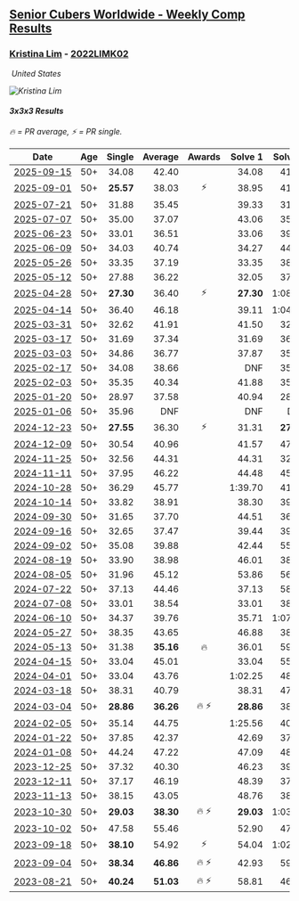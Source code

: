 <style>table {white-space: nowrap;}</style>
<link rel="stylesheet" type="text/css" href="/scw-comp/css/flags.css" />

## [Senior Cubers Worldwide - Weekly Comp Results](/scw-comp/results/)
### [Kristina Lim](README.md) - [2022LIMK02](https://www.worldcubeassociation.org/persons/2022LIMK02?event=333)

<i class="flag flag-US" />&nbsp;United States

![Kristina Lim](1670987100.jpg)

#### 3x3x3 Results

<span style="white-space: nowrap;">🔥 = PR average</span>, <span style="white-space: nowrap;">⚡ = PR single</span>.

| Date | Age | Single | Average | Awards | Solve 1 | Solve 2 | Solve 3 | Solve 4 | Solve 5 | Video |
| :--: | :--: | --: | --: | :--: | --: | --: | --: | --: | --: | :-- |
| [2025-09-15](../../results/2025-09-15/333.md) | 50+ | 34.08 | 42.40 |  | 34.08 | 41.01 | 1:14.64 | 45.34 | 40.86 | [Desktop](https://www.facebook.com/events/1678098952866203/permalink/1685280132148085) / [Mobile](https://m.facebook.com/events/1678098952866203?view=permalink&id=1685280132148085) |
| [2025-09-01](../../results/2025-09-01/333.md) | 50+ | **25.57** | 38.03 | ⚡ | 38.95 | 41.88 | 42.66 | **25.57** | 33.25 | [Desktop](https://www.facebook.com/events/674637162322812/permalink/682550318198163) / [Mobile](https://m.facebook.com/events/674637162322812?view=permalink&id=682550318198163) |
| [2025-07-21](../../results/2025-07-21/333.md) | 50+ | 31.88 | 35.45 |  | 39.33 | 31.88 | 35.94 | 33.82 | 36.60 | [Desktop](https://www.facebook.com/events/1261538608778309/permalink/1272174867714683) / [Mobile](https://m.facebook.com/events/1261538608778309?view=permalink&id=1272174867714683) |
| [2025-07-07](../../results/2025-07-07/333.md) | 50+ | 35.00 | 37.07 |  | 43.06 | 35.00 | 39.93 | 35.94 | 35.34 | [Desktop](https://www.facebook.com/events/1328488458860314/permalink/1333925768316583) / [Mobile](https://m.facebook.com/events/1328488458860314?view=permalink&id=1333925768316583) |
| [2025-06-23](../../results/2025-06-23/333.md) | 50+ | 33.01 | 36.51 |  | 33.06 | 39.61 | 33.01 | 36.85 | 45.59 | [Desktop](https://www.facebook.com/events/4134767840134485/permalink/4141572946120641) / [Mobile](https://m.facebook.com/events/4134767840134485?view=permalink&id=4141572946120641) |
| [2025-06-09](../../results/2025-06-09/333.md) | 50+ | 34.03 | 40.74 |  | 34.27 | 44.08 | 34.03 | 46.88 | 43.88 | [Desktop](https://www.facebook.com/events/947256517415436/permalink/956638623143892) / [Mobile](https://m.facebook.com/events/947256517415436?view=permalink&id=956638623143892) |
| [2025-05-26](../../results/2025-05-26/333.md) | 50+ | 33.35 | 37.19 |  | 33.35 | 38.42 | 58.00 | 39.78 | 33.38 | [Desktop](https://www.facebook.com/events/2135590763616965/permalink/2147612522414789) / [Mobile](https://m.facebook.com/events/2135590763616965?view=permalink&id=2147612522414789) |
| [2025-05-12](../../results/2025-05-12/333.md) | 50+ | 27.88 | 36.22 |  | 32.05 | 37.61 | 40.07 | 27.88 | 39.01 | [Desktop](https://www.facebook.com/events/1716950522530027/permalink/1726135981611481) / [Mobile](https://m.facebook.com/events/1716950522530027?view=permalink&id=1726135981611481) |
| [2025-04-28](../../results/2025-04-28/333.md) | 50+ | **27.30** | 36.40 | ⚡ | **27.30** | 1:08.06 | 35.43 | 34.45 | 39.33 | [Desktop](https://www.facebook.com/events/1398919087967450/permalink/1408206557038703) / [Mobile](https://m.facebook.com/events/1398919087967450?view=permalink&id=1408206557038703) |
| [2025-04-14](../../results/2025-04-14/333.md) | 50+ | 36.40 | 46.18 |  | 39.11 | 1:04.88 | 36.40 | 52.16 | 47.28 | [Desktop](https://www.facebook.com/events/686757560572325/permalink/696982449549836) / [Mobile](https://m.facebook.com/events/686757560572325?view=permalink&id=696982449549836) |
| [2025-03-31](../../results/2025-03-31/333.md) | 50+ | 32.62 | 41.91 |  | 41.50 | 32.62 | 46.97 | 37.27 | 48.58 | [Desktop](https://www.facebook.com/events/952001183807395/permalink/963059782701535) / [Mobile](https://m.facebook.com/events/952001183807395?view=permalink&id=963059782701535) |
| [2025-03-17](../../results/2025-03-17/333.md) | 50+ | 31.69 | 37.34 |  | 31.69 | 36.14 | 36.05 | 46.16 | 39.84 | [Desktop](https://www.facebook.com/events/4062322140668303/permalink/4075420079358509) / [Mobile](https://m.facebook.com/events/4062322140668303?view=permalink&id=4075420079358509) |
| [2025-03-03](../../results/2025-03-03/333.md) | 50+ | 34.86 | 36.77 |  | 37.87 | 35.52 | 41.13 | 34.86 | 36.91 | [Desktop](https://www.facebook.com/events/1685594042052171/permalink/1695964324348476) / [Mobile](https://m.facebook.com/events/1685594042052171?view=permalink&id=1695964324348476) |
| [2025-02-17](../../results/2025-02-17/333.md) | 50+ | 34.08 | 38.66 |  | DNF | 35.34 | 44.92 | 35.72 | 34.08 | [Desktop](https://www.facebook.com/1045330593/videos/1129760745598076) / [Mobile](https://m.facebook.com/1045330593/videos/1129760745598076) |
| [2025-02-03](../../results/2025-02-03/333.md) | 50+ | 35.35 | 40.34 |  | 41.88 | 35.59 | 47.59 | 35.35 | 43.54 | [Desktop](https://www.facebook.com/1045330593/videos/649947747594315) / [Mobile](https://m.facebook.com/1045330593/videos/649947747594315) |
| [2025-01-20](../../results/2025-01-20/333.md) | 50+ | 28.97 | 37.58 |  | 40.94 | 28.97 | 38.87 | 38.18 | 35.68 | [Desktop](https://www.facebook.com/1045330593/videos/2458188954522266) / [Mobile](https://m.facebook.com/1045330593/videos/2458188954522266) |
| [2025-01-06](../../results/2025-01-06/333.md) | 50+ | 35.96 | DNF |  | DNF | DNF | 35.96 | 46.85 | 53.37 | [Desktop](https://www.facebook.com/1045330593/videos/1663257764611427) / [Mobile](https://m.facebook.com/1045330593/videos/1663257764611427) |
| [2024-12-23](../../results/2024-12-23/333.md) | 50+ | **27.55** | 36.30 | ⚡ | 31.31 | **27.55** | 39.08 | 38.52 | 43.87 | [Desktop](https://www.facebook.com/1045330593/videos/1778264439596535) / [Mobile](https://m.facebook.com/1045330593/videos/1778264439596535) |
| [2024-12-09](../../results/2024-12-09/333.md) | 50+ | 30.54 | 40.96 |  | 41.57 | 47.39 | 44.67 | 30.54 | 36.63 | [Desktop](https://www.facebook.com/1045330593/videos/1938205393336464) / [Mobile](https://m.facebook.com/1045330593/videos/1938205393336464) |
| [2024-11-25](../../results/2024-11-25/333.md) | 50+ | 32.56 | 44.31 |  | 44.31 | 32.56 | 49.05 | 1:03.55 | 39.58 | [Desktop](https://www.facebook.com/1045330593/videos/1950882842062757) / [Mobile](https://m.facebook.com/1045330593/videos/1950882842062757) |
| [2024-11-11](../../results/2024-11-11/333.md) | 50+ | 37.95 | 46.22 |  | 44.48 | 45.22 | 52.50 | 48.97 | 37.95 | [Desktop](https://www.facebook.com/1045330593/videos/3900451126889155) / [Mobile](https://m.facebook.com/1045330593/videos/3900451126889155) |
| [2024-10-28](../../results/2024-10-28/333.md) | 50+ | 36.29 | 45.77 |  | 1:39.70 | 41.98 | 36.29 | 53.94 | 41.38 | [Desktop](https://www.facebook.com/1045330593/videos/1945893019229808) / [Mobile](https://m.facebook.com/1045330593/videos/1945893019229808) |
| [2024-10-14](../../results/2024-10-14/333.md) | 50+ | 33.82 | 38.91 |  | 38.30 | 39.17 | 33.82 | 39.27 | 45.70 | [Desktop](https://www.facebook.com/1045330593/videos/1232514254566011) / [Mobile](https://m.facebook.com/1045330593/videos/1232514254566011) |
| [2024-09-30](../../results/2024-09-30/333.md) | 50+ | 31.65 | 37.70 |  | 44.51 | 36.63 | 31.65 | 33.04 | 43.43 | [Desktop](https://www.facebook.com/1045330593/videos/3827506827517099) / [Mobile](https://m.facebook.com/1045330593/videos/3827506827517099) |
| [2024-09-16](../../results/2024-09-16/333.md) | 50+ | 32.65 | 37.47 |  | 39.44 | 39.78 | 32.65 | 33.24 | 39.72 | [Desktop](https://www.facebook.com/1045330593/videos/411068908401993) / [Mobile](https://m.facebook.com/1045330593/videos/411068908401993) |
| [2024-09-02](../../results/2024-09-02/333.md) | 50+ | 35.08 | 39.88 |  | 42.44 | 55.86 | 35.64 | 35.08 | 41.55 | [Desktop](https://www.facebook.com/1045330593/videos/1735134620649897) / [Mobile](https://m.facebook.com/1045330593/videos/1735134620649897) |
| [2024-08-19](../../results/2024-08-19/333.md) | 50+ | 33.90 | 38.98 |  | 46.01 | 38.45 | 41.73 | 33.90 | 36.77 | [Desktop](https://www.facebook.com/1045330593/videos/1920774741759153) / [Mobile](https://m.facebook.com/1045330593/videos/1920774741759153) |
| [2024-08-05](../../results/2024-08-05/333.md) | 50+ | 31.96 | 45.12 |  | 53.86 | 56.69 | 40.37 | 41.12 | 31.96 | [Desktop](https://www.facebook.com/1045330593/videos/490841357233090) / [Mobile](https://m.facebook.com/1045330593/videos/490841357233090) |
| [2024-07-22](../../results/2024-07-22/333.md) | 50+ | 37.13 | 44.46 |  | 37.13 | 58.88 | 45.46 | 43.09 | 44.84 | [Desktop](https://www.facebook.com/1045330593/videos/1830956307388227) / [Mobile](https://m.facebook.com/1045330593/videos/1830956307388227) |
| [2024-07-08](../../results/2024-07-08/333.md) | 50+ | 33.01 | 38.54 |  | 33.01 | 38.57 | 46.18 | 34.30 | 42.76 | [Desktop](https://www.facebook.com/1045330593/videos/403860205999060) / [Mobile](https://m.facebook.com/1045330593/videos/403860205999060) |
| [2024-06-10](../../results/2024-06-10/333.md) | 50+ | 34.37 | 39.76 |  | 35.71 | 1:07.83 | 45.38 | 38.20 | 34.37 | [Desktop](https://www.facebook.com/1045330593/videos/364303132969470) / [Mobile](https://m.facebook.com/1045330593/videos/364303132969470) |
| [2024-05-27](../../results/2024-05-27/333.md) | 50+ | 38.35 | 43.65 |  | 46.88 | 38.35 | 39.97 | 46.52 | 44.45 | [Desktop](https://www.facebook.com/1045330593/videos/1651039568979113) / [Mobile](https://m.facebook.com/1045330593/videos/1651039568979113) |
| [2024-05-13](../../results/2024-05-13/333.md) | 50+ | 31.38 | **35.16** | 🔥 | 36.01 | 59.21 | 34.13 | 35.35 | 31.38 | [Desktop](https://www.facebook.com/1045330593/videos/427067130109547) / [Mobile](https://m.facebook.com/1045330593/videos/427067130109547) |
| [2024-04-15](../../results/2024-04-15/333.md) | 50+ | 33.04 | 45.01 |  | 33.04 | 55.39 | 41.78 | 51.47 | 41.77 | [Desktop](https://www.facebook.com/1045330593/videos/736318488662922) / [Mobile](https://m.facebook.com/1045330593/videos/736318488662922) |
| [2024-04-01](../../results/2024-04-01/333.md) | 50+ | 33.04 | 43.76 |  | 1:02.25 | 48.80 | 36.45 | 33.04 | 46.04 | [Desktop](https://www.facebook.com/1045330593/videos/1846245339156771) / [Mobile](https://m.facebook.com/1045330593/videos/1846245339156771) |
| [2024-03-18](../../results/2024-03-18/333.md) | 50+ | 38.31 | 40.79 |  | 38.31 | 47.23 | 40.11 | 42.44 | 39.82 | [Desktop](https://www.facebook.com/1045330593/videos/1286576562278653) / [Mobile](https://m.facebook.com/1045330593/videos/1286576562278653) |
| [2024-03-04](../../results/2024-03-04/333.md) | 50+ | **28.86** | **36.26** | 🔥 ⚡ | **28.86** | 38.07 | 36.36 | 34.35 | 44.76 | [Desktop](https://www.facebook.com/1045330593/videos/378818954930242) / [Mobile](https://m.facebook.com/1045330593/videos/378818954930242) |
| [2024-02-05](../../results/2024-02-05/333.md) | 50+ | 35.14 | 44.75 |  | 1:25.56 | 40.86 | 44.70 | 48.70 | 35.14 | [Desktop](https://www.facebook.com/1045330593/videos/1114602242866803) / [Mobile](https://m.facebook.com/1045330593/videos/1114602242866803) |
| [2024-01-22](../../results/2024-01-22/333.md) | 50+ | 37.85 | 42.37 |  | 42.69 | 37.85 | 41.44 | 1:00.36 | 42.98 | [Desktop](https://www.facebook.com/1045330593/videos/1387924288483921) / [Mobile](https://m.facebook.com/1045330593/videos/1387924288483921) |
| [2024-01-08](../../results/2024-01-08/333.md) | 50+ | 44.24 | 47.22 |  | 47.09 | 48.80 | 44.24 | 53.13 | 45.76 | [Desktop](https://www.facebook.com/1045330593/videos/347994308099851) / [Mobile](https://m.facebook.com/1045330593/videos/347994308099851) |
| [2023-12-25](../../results/2023-12-25/333.md) | 50+ | 37.32 | 40.30 |  | 46.23 | 39.02 | 37.32 | 37.86 | 44.01 | [Desktop](https://www.facebook.com/1045330593/videos/1366860367554474) / [Mobile](https://m.facebook.com/1045330593/videos/1366860367554474) |
| [2023-12-11](../../results/2023-12-11/333.md) | 50+ | 37.17 | 46.19 |  | 48.39 | 37.17 | 54.18 | 44.98 | 45.21 | [Desktop](https://www.facebook.com/1045330593/videos/2232287436977489) / [Mobile](https://m.facebook.com/1045330593/videos/2232287436977489) |
| [2023-11-13](../../results/2023-11-13/333.md) | 50+ | 38.15 | 43.05 |  | 48.76 | 38.15 | 40.59 | 39.81 | 1:08.56 | [Desktop](https://www.facebook.com/1045330593/videos/755917393037460) / [Mobile](https://m.facebook.com/1045330593/videos/755917393037460) |
| [2023-10-30](../../results/2023-10-30/333.md) | 50+ | **29.03** | **38.30** | 🔥 ⚡ | **29.03** | 1:03.23 | 38.60 | 40.96 | 35.34 | [Desktop](https://www.facebook.com/1045330593/videos/713832560685413) / [Mobile](https://m.facebook.com/1045330593/videos/713832560685413) |
| [2023-10-02](../../results/2023-10-02/333.md) | 50+ | 47.58 | 55.46 |  | 52.90 | 47.58 | 1:05.10 | 53.95 | 59.54 | [Desktop](https://www.facebook.com/1045330593/videos/858220559026915) / [Mobile](https://m.facebook.com/1045330593/videos/858220559026915) |
| [2023-09-18](../../results/2023-09-18/333.md) | 50+ | **38.10** | 54.92 | ⚡ | 54.04 | 1:02.91 | 54.35 | 56.36 | **38.10** | [Desktop](https://www.facebook.com/1045330593/videos/2586395861536788) / [Mobile](https://m.facebook.com/1045330593/videos/2586395861536788) |
| [2023-09-04](../../results/2023-09-04/333.md) | 50+ | **38.34** | **46.86** | 🔥 ⚡ | 42.93 | 59.29 | 52.33 | 45.31 | **38.34** | [Desktop](https://www.facebook.com/1045330593/videos/828526275664722) / [Mobile](https://m.facebook.com/1045330593/videos/828526275664722) |
| [2023-08-21](../../results/2023-08-21/333.md) | 50+ | **40.24** | **51.03** | 🔥 ⚡ | 58.81 | 46.43 | 56.95 | 49.72 | **40.24** | [Desktop](https://www.facebook.com/1045330593/videos/319048000583614) / [Mobile](https://m.facebook.com/1045330593/videos/319048000583614) |


<!-- Global site tag (gtag.js) - Google Analytics -->
<script async src="https://www.googletagmanager.com/gtag/js?id=UA-86348435-3"></script>
<script>window.dataLayer = window.dataLayer || []; function gtag() {dataLayer.push(arguments);} gtag('js', new Date()); gtag('config', 'UA-86348435-3');</script>
